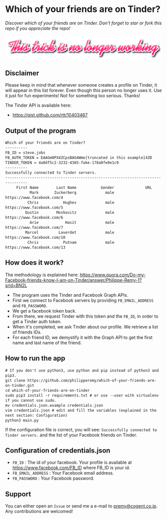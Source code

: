 # Which of your friends are on Tinder?

*Discover which of your friends are on Tinder. Don't forget to star or fork this repo if you appreciate the repo!*

<center>
<img src="coollogo_com-19375962.png"></img>
</center>

## Disclaimer
Please keep in mind that whenever someone creates a profile on Tinder, it will appear in this list forever. Even though this person no longer uses it. Use it just for fun experiments! Not for something too serious. Thanks!

The Tinder API is available here:
- https://gist.github.com/rtt/10403467

## Output of the program
```
Which of your friends are on Tinder?
----------
FB_ID = steve.jobs
FB_AUTH_TOKEN = EAAGm0PX4ZCpsBAG4Wme[truncated in this example]4ZD
TINDER_TOKEN = 4a0df5c2-3232-4365-fake-178a0fe9e1c9
----------
Successfully connected to Tinder servers.
--------------------------------------------------------------------------------
     First Name        Last Name           Gender              URL
           Mark       Zuckerberg             male  https://www.facebook.com/4
          Chris           Hughes             male  https://www.facebook.com/5
         Dustin        Moskovitz             male  https://www.facebook.com/6
           Arie            Hasit             male  https://www.facebook.com/7
         Marcel         Laverdet             male  https://www.facebook.com/10
          Chris           Putnam             male  https://www.facebook.com/13
 ```

## How does it work?
The methodology is explained here: https://www.quora.com/Do-my-Facebook-friends-know-I-am-on-Tinder/answer/Philippe-Remy-1?srid=BN2L

- The program uses the Tinder and Facebook Graph APIs.
- First we connect to Facebook servers by providing `FB_EMAIL_ADDRESS` and `FB_PASSWORD`. 
- We get a facebook token back. 
- From there, we request Tinder with this token and the `FB_ID`, in order to get a Tinder auth token. 
- When it's completed, we ask Tinder about our profile. We retrieve a list of friends IDs.
- For each friend ID, we demystify it with the Graph API to get the first name and last name of the friend.

## How to run the app
```
# If you don't use python3, use python and pip instead of python3 and pip3.
git clone https://github.com/philipperemy/which-of-your-friends-are-on-tinder.git
cd which-of-your-friends-are-on-tinder
sudo pip3 install -r requirements.txt # or use --user with virtualenv if you cannot use sudo.
mv credentials.json.example credentials.json
vim credentials.json # edit and fill the variables (explained in the next section: Configuration)
python3 main.py
```

If the configuration file is correct, you will see: `Successfully connected to Tinder servers.` and the list of your Facebook friends on Tinder.

## Configuration of credentials.json

- `FB_ID` : The id of your facebook. Your profile is available at https://www.facebook.com/FB_ID where FB_ID is your id.
- `FB_EMAIL_ADDRESS` : Your Facebook email address.
- `FB_PASSWORD` : Your Facebook password.

## Support

You can either open an `Issue` or send me a e-mail to premy@cogent.co.jp. Any contributions are welcomed!

